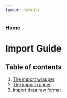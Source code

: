 ```yaml
---
layout: default
---
```


### [Home](../)

# Import Guide

## Table of contents

1. [The import wrapper](import-wrapper.html)
2. [The import runner](import-runner.html)
3. [Import data raw format](import-data.html)
